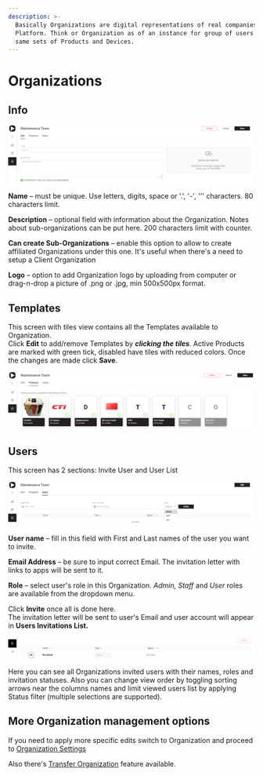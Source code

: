 ```yaml
---
description: >-
  Basically Organizations are digital representations of real companies on Blynk
  Platform. Think or Organization as of an instance for group of users who use
  same sets of Products and Devices.
---
```


# Organizations

## Info

![](../.gitbook/assets/org_info.png)

**Name** – must be unique. Use letters, digits, space or '.', '-', ''' characters. 80 characters limit.

**Description**  – optional field with information about the Organization. Notes about sub-organizations can be put here. 200 characters limit with counter.

**Can create Sub-Organizations** – enable this option to allow to create affiliated Organizations under this one. It's useful when there's a need to setup a Client Organization  
  
**Logo** – option to add Organization logo by uploading from computer or drag-n-drop a picture of .png or .jpg, min 500x500px format.

## Templates

This screen with tiles view contains all the Templates available to Organization.  
Click **Edit** to add/remove Templates by _**clicking the tiles**_. Active Products are marked with green tick, disabled have tiles with reduced colors. Once the changes are made click **Save**.

![](../.gitbook/assets/prod_tiles.png)

## Users

This screen has 2 sections: Invite User and User List

![](../.gitbook/assets/inv_user.png)

**User name** – fill in this field with First and Last names of the user you want to invite.

**Email Address** – be sure to input correct Email. The invitation letter with links to apps will be sent to it.  

**Role** – select user's role in this Organization. _Admin, Staff_ and _User_ roles are available from the dropdown menu. 

Click **Invite** once all is done here.   
The invitation letter will be sent to user's Email and user account will appear in **Users Invitations List.**

![](../.gitbook/assets/org_usr_list.png)

Here you can see all Organizations invited users with their names, roles and invitation statuses. Also you can change view order by toggling sorting arrows near the columns names and limit viewed users list by applying Status filter \(multiple selections are supported\).

## More Organization management options

If you need to apply more specific edits switch to Organization and proceed to [Organization Settings](settings/organization-settings/)

Also there's [Transfer Organization](organizations-1/transfer-organization.md) feature available.

